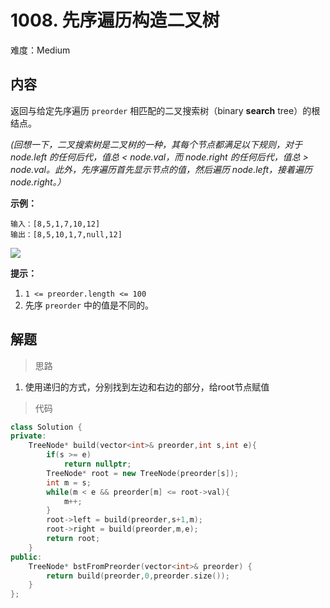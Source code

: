 # 1008. 先序遍历构造二叉树

难度：Medium

## 内容

返回与给定先序遍历 `preorder` 相匹配的二叉搜索树（binary **search** tree）的根结点。

*(回想一下，二叉搜索树是二叉树的一种，其每个节点都满足以下规则，对于 node.left 的任何后代，值总 < node.val，而 node.right 的任何后代，值总 > node.val。此外，先序遍历首先显示节点的值，然后遍历 node.left，接着遍历 node.right。）*

 

**示例：**

```
输入：[8,5,1,7,10,12]
输出：[8,5,10,1,7,null,12]
```

 ![](https://assets.leetcode-cn.com/aliyun-lc-upload/uploads/2019/03/08/1266.png)

**提示：**

1. `1 <= preorder.length <= 100`
2. 先序 `preorder` 中的值是不同的。

## 解题

> 思路

1. 使用递归的方式，分别找到左边和右边的部分，给root节点赋值

> 代码

```c++
class Solution {
private:
    TreeNode* build(vector<int>& preorder,int s,int e){
        if(s >= e)
            return nullptr;
        TreeNode* root = new TreeNode(preorder[s]);
        int m = s;
        while(m < e && preorder[m] <= root->val){
            m++;
        }
        root->left = build(preorder,s+1,m);
        root->right = build(preorder,m,e);
        return root;
    }
public:
    TreeNode* bstFromPreorder(vector<int>& preorder) {
        return build(preorder,0,preorder.size());
    }
};
```

